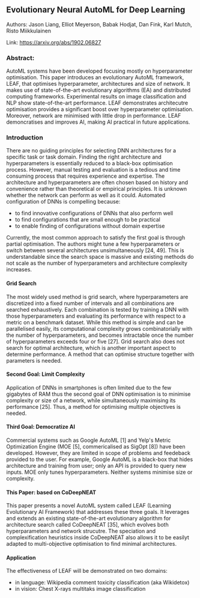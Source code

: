 ## Evolutionary Neural AutoML for Deep Learning

Authors: Jason Liang, Elliot Meyerson, Babak Hodjat, Dan Fink, Karl Mutch, Risto Miikkulainen

Link: https://arxiv.org/abs/1902.06827

### Abstract:
AutoML systems have been developed focusing mostly on hyperparameter optimisation. This paper introduces an evolutionary AutoML framework, LEAF, that optimises hyperparameter, architectures and size of network. It makes use of state-of-the-art evolutionary algorithms (EA) and distributed computing frameworks. Experimental results on image classification and NLP show state-of-the-art performance. LEAF demonstrates architecutre optimisation provides a significant boost over hyperparameter optimisation. Moreover, network are minimised with little drop in performance. LEAF demoncratises and improves AI, making AI practical in future applications.

### Introduction
There are no guiding principles for selecting DNN architectures for a specific task or task domain. Finding the right architecture and hyperparameters is essentially reduced to a black-box optimisation process. However, manual testing and evaluation is a tedious and time consuming process that requires experience and expertise. The architecture and hyperparameters are often chosen based on history and convenience rather than theoretical or empirical principles. It is unknown whether the network can perform as well as it could. Automated configuration of DNNs is compelling because:
- to find innovative configurations of DNNs that also perform well
- to find configurations that are small enough to be practical
- to enable finding of configurations without domain expertise

Currently, the most common approach to satisfy the first goal is through partial optimisation. The authors might tune a few hyperparameters or switch between several architectures unsimultaneously [24, 49]. This is understandable since the search space is massive and existing methods do not scale as the number of hyperparameters and architecture complexity increases. 

#### Grid Search
The most widely used method is grid search, where hyperparameters are discretized into a fixed number of intervals and all combinations are searched exhaustively. Each combination is tested by training a DNN with those hyperparameters and evaluating its performance with respect to a metric on a benchmark dataset. While this method is simple and can be parallelised easily, its computational complexity grows combinatorially with the number of hyperparameters, and becomes intractable once the number of hyperparameters exceeds four or five [27]. Grid search also does not search for optimal architecture, which is another important aspect to determine performance. A method that can optimise structure together with parameters is needed.

#### Second Goal: Limit Complexity
Application of DNNs in smartphones is often limited due to the few gigabytes of RAM thus the second goal of DNN optimisation is to minimise complexity or size of a network, while simultaneously maximising its performance [25]. Thus, a method for optimising multiple objectives is needed.

#### Third Goal: Democratize AI
Commercial systems such as Google AutoML [1] and Yelp's Metric Optimization Engine (MOE [5], commericalised as SigOpt [8]) have been developed. However, they are limited in scope of problems and feedeback provided to the user. For example, Google AutoML is a black-box that hides architecture and training from user; only an API is provided to query new inputs. MOE only tunes hyperparameters. Neither systems minimise size or complexity.

#### This Paper: based on CoDeepNEAT
This paper presents a novel AutoML system called LEAF (Learning Evolutionary AI Framework) that addresses these three goals. It leverages and extends an existing state-of-the-art evolutionary algorithm for architecture search called CoDeepNEAT [35], which evolves both hyperparameters and network strucutre. The speciation and complexification heuristics inside CoDeepNEAT also allows it to be easilyt adapted to multi-objective optimisation to find minimal architectures. 

#### Application
The effectiveness of LEAF will be demonstrated on two domains: 
- in language: Wikipedia comment toxicity classification (aka Wikidetox)
- in vision: Chest X-rays multitaks image classification


